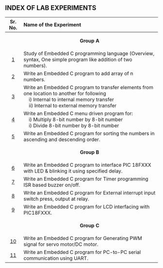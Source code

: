 ## INDEX OF LAB EXPERIMENTS

|     **Sr. No.**     | **Name of the Experiment**                                                                                                                                                                                                           |
| :-----------------: | :----------------------------------------------------------------------------------------------------------------------------------------------------------------------------------------------------------------------------------- |
|                     | <p align='center'>**Group A**</p>                                                                                                                                                                                                    |
| [1](Assignment-01)  | Study of Embedded C programming language (Overview, syntax, One simple program like addition of two numbers).                                                                                                                        |
| [2](Assignment-02)  | Write an Embedded C program to add array of n numbers.                                                                                                                                                                               |
| [3](Assignment-03)  | Write an Embedded C program to transfer elements from one location to another for following <br>&nbsp;&nbsp;&nbsp;&nbsp;i) Internal to internal memory transfer <br>&nbsp;&nbsp;&nbsp;&nbsp;ii) Internal to external memory transfer |
| [4](Assignment-04)  | Write an Embedded C menu driven program for:<br>&nbsp;&nbsp;&nbsp;&nbsp;i) Multiply 8-bit number by 8-bit number<br>&nbsp;&nbsp;&nbsp;&nbsp;i) Divide 8-bit number by 8-bit number                                                   |
| [5](Assignment-05)  | Write an Embedded C program for sorting the numbers in ascending and descending order.                                                                                                                                               |
|                     | <p align='center'>**Group B**</p>                                                                                                                                                                                                    |
| [6](Assignment-06)  | Write an Embedded C program to interface PIC 18FXXX with LED & blinking it using specified delay.                                                                                                                                    |
| [7](Assignment-07)  | Write an Embedded C program for Timer programming ISR based buzzer on/off.                                                                                                                                                           |
| [8](Assignment-08)  | Write an Embedded C program for External interrupt input switch press, output at relay.                                                                                                                                              |
| [9](Assignment-09)  | Write an Embedded C program for LCD interfacing with PIC18FXXX.                                                                                                                                                                      |
|                     | <p align='center'>**Group C**</p>                                                                                                                                                                                                    |
| [10](Assignment-10) | Write an Embedded C program for Generating PWM signal for servo motor/DC motor.                                                                                                                                                      |
| [11](Assignment-11) | Write an Embedded C program for PC-to-PC serial communication using UART.                                                                                                                                                            |
